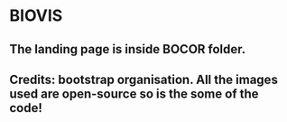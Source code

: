 # BIOVIS

## The landing page is inside BOCOR folder.
## Credits: bootstrap organisation. All the images used are open-source so is the some of the code! 
